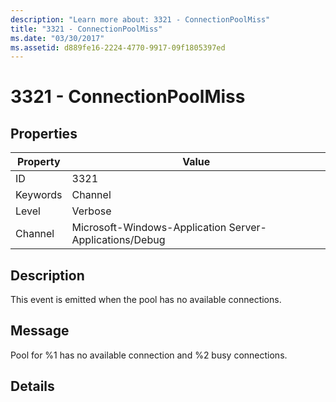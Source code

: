 ```yaml
---
description: "Learn more about: 3321 - ConnectionPoolMiss"
title: "3321 - ConnectionPoolMiss"
ms.date: "03/30/2017"
ms.assetid: d889fe16-2224-4770-9917-09f1805397ed
---
```

# 3321 - ConnectionPoolMiss

## Properties

| Property | Value |
| - | - |
|ID|3321|  
|Keywords|Channel|  
|Level|Verbose|  
|Channel|Microsoft-Windows-Application Server-Applications/Debug|  
  
## Description  

 This event is emitted when the pool has no available connections.  
  
## Message  

 Pool for %1 has no available connection and %2 busy connections.  
  
## Details
